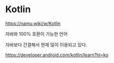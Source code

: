 # Kotlin 

https://namu.wiki/w/Kotlin

자바와 100% 호환이 가능한 언어

자바보다 간결해서 현재 많이 이용되고 있다.

https://developer.android.com/kotlin/learn?hl=ko
